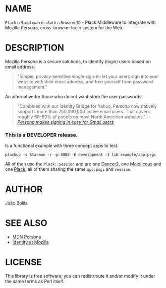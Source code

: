 # NAME

`Plack::Middleware::Auth::BrowserID` - Plack Middleware to integrate with Mozilla Persona, cross-browser login system for the Web.

# DESCRIPTION

Mozilla Persona is a secure solutions, to identify (login) users based on email address.

> "Simple, privacy-sensitive single sign-in: let your users sign into your website with their email address, and free yourself from password management."

An alternative for those who do not want store the user passwords.

> "Combined with our Identity Bridge for Yahoo, Persona now natively supports more than 700,000,000 active email users. That covers roughly 60-80% of people on most North American websites."
_-- [Persona makes signing in easy for Gmail users](http://identity.mozilla.com/post/57712756801/persona-makes-signing-in-easy-for-gmail-users)_

### This is a **DEVELOPER** release.

Is a functional example with three concept apps to test.

```shell
plackup -s Starman -r -p 8082 -E development -I lib example/app.psgi
```

All of then use the `Plack::Session` and are one [Dancer2](https://github.com/PerlDancer/Dancer2), one [Mojolicous](https://github.com/kraih/mojo) and one [Plack](https://github.com/plack/Plack), all of them sharing the same `app.psgi` and `session`.

# AUTHOR

João Bolila

# SEE ALSO

* [MDN Persona](https://developer.mozilla.org/en-US/Persona)
* [Identity at Mozilla](http://identity.mozilla.com/)

# LICENSE

This library is free software; you can redistribute it and/or modify it under the same terms as Perl itself.
